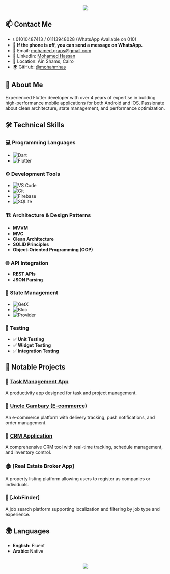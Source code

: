<div align="center">
    <img src="https://readme-typing-svg.herokuapp.com/?font=Righteous&size=28&center=true&vCenter=true&width=500&height=70&duration=4000&lines=Hi+There!+👋;+I'm+Mohamed+Ahmed+Hassan!+😎;" />
</div>


## 📫 Contact Me  
- 📞 01010487413 / 01113948028 (WhatsApp Available on 010)
- 💬 **If the phone is off, you can send a message on WhatsApp.** 
- 📧 Email: [mohamed.graps@gmail.com](mailto:mohamed.graps@gmail.com)  
- 💼 LinkedIn: [Mohamed Hassan](https://www.linkedin.com/in/mohamed-hassan-a801a7187/)  
- 🏡 Location: Ain Shams, Cairo  
- 🌍 GitHub: [@mohahmhas](https://github.com/mohahmhas?tab=repositories)  

## 🚀 About Me  
Experienced Flutter developer with over 4 years of expertise in building high-performance mobile applications for both Android and iOS. Passionate about clean architecture, state management, and performance optimization.

## 🛠️ Technical Skills  

### 💻 Programming Languages  
- ![Dart](https://img.shields.io/badge/Dart-0175C2?style=for-the-badge&logo=dart&logoColor=white) 
- ![Flutter](https://img.shields.io/badge/Flutter-02569B?style=for-the-badge&logo=flutter&logoColor=white) 

### ⚙️ Development Tools  
- ![VS Code](https://img.shields.io/badge/VS%20Code-007ACC?style=for-the-badge&logo=visual-studio-code&logoColor=white) 
- ![Git](https://img.shields.io/badge/Git-F05032?style=for-the-badge&logo=git&logoColor=white) 
- ![Firebase](https://img.shields.io/badge/Firebase-FFCA28?style=for-the-badge&logo=firebase&logoColor=black) 
- ![SQLite](https://img.shields.io/badge/SQLite-003B57?style=for-the-badge&logo=sqlite&logoColor=white) 

### 🏗️ Architecture & Design Patterns  
- **MVVM**  
- **MVC**  
- **Clean Architecture**  
- **SOLID Principles**  
- **Object-Oriented Programming (OOP)**  

### 🌐 API Integration  
- **REST APIs**  
- **JSON Parsing**  

### 📌 State Management  
- ![GetX](https://img.shields.io/badge/GetX-FFC107?style=for-the-badge&logo=getx&logoColor=black) 
- ![Bloc](https://img.shields.io/badge/Bloc-00A8E1?style=for-the-badge&logo=flutter&logoColor=white)   
- ![Provider](https://img.shields.io/badge/Provider-4CAF50?style=for-the-badge&logo=flutter&logoColor=white) 

### 🧪 Testing  
- ✅ **Unit Testing**  
- ✅ **Widget Testing**  
- ✅ **Integration Testing**  

## 📂 Notable Projects  

### 🎯 [Task Management App](https://apps.apple.com/uz/app/task/id6648788021)  
A productivity app designed for task and project management.  

### 🛒 [Uncle Gambary (E-commerce)](https://play.google.com/store/apps/details?id=com.AirPoint.UncleGamabry&hl=ar)  
An e-commerce platform with delivery tracking, push notifications, and order management.  

### 🏢 [CRM Application](https://www.airpoint-eg.com/web/)  
A comprehensive CRM tool with real-time tracking, schedule management, and inventory control.  

### 🏠 [Real Estate Broker App]  
A property listing platform allowing users to register as companies or individuals.  

### 🔎 [JobFinder]  
A job search platform supporting localization and filtering by job type and experience.  

## 🌍 Languages  
- **English:** Fluent  
- **Arabic:** Native  

<br>
<div align="center">
    <img src="https://user-images.githubusercontent.com/73097560/115834477-dbab4500-a447-11eb-908a-139a6edaec5c.gif" />
</div>
<br>



